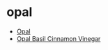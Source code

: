 # opal

 * [Opal](index/o/opal-201004.json)
 * [Opal Basil Cinnamon Vinegar](index/o/opal-basil-cinnamon-vinegar-12542.json)
